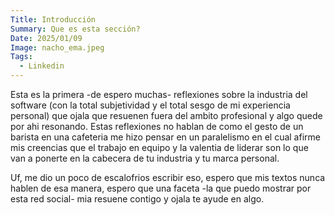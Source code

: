 ```yaml
---
Title: Introducción
Summary: Que es esta sección?
Date: 2025/01/09
Image: nacho_ema.jpeg
Tags:
  - Linkedin
---
```


Esta es la primera -de espero muchas- reflexiones sobre la industria del software (con la total subjetividad y el total sesgo de mi experiencia personal) que ojala que
resuenen fuera del ambito profesional y algo quede por ahi resonando.
Estas reflexiones no hablan de como el gesto de un barista en una cafeteria me hizo pensar en un paralelismo en el cual afirme mis creencias que el trabajo en equipo y
la valentia de liderar son lo que van a ponerte en la cabecera de tu industria y tu marca personal.

Uf, me dio un poco de escalofrios escribir eso, espero que mis textos nunca hablen de esa manera, espero que una faceta -la que puedo mostrar por esta red social- mia resuene
contigo y ojala te ayude en algo.
